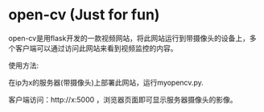 # open-cv (Just for fun)
open-cv是用flask开发的一款视频网站，将此网站运行到带摄像头的设备上，多个客户端可以通过访问此网站来看到视频监控的内容。

使用方法:

在ip为x的服务器(带摄像头)上部署此网站，运行myopencv.py.


客户端访问：http://x:5000 ，浏览器页面即可显示服务器摄像头的影像。
